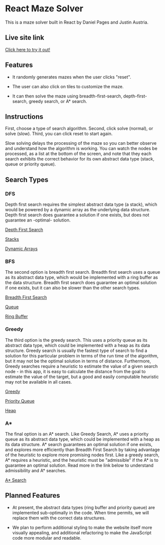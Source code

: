 # React Maze Solver

This is a maze solver built in React by Daniel Pages and Justin Austria.

## Live site link

[Click here to try it out!][live]

[live]: https://react-maze-solver.herokuapp.com/

## Features

- It randomly generates mazes when the user clicks "reset".

- The user can also click on tiles to customize the maze.

- It can then solve the maze using breadth-first-search, depth-first-search, greedy search, or A* search.

## Instructions
First, choose a type of search algorithm.
Second, click solve (normal), or solve (slow).
Third, you can click reset to start again.

Slow solving delays the processing of the maze so you can better observe and understand how the algorithm is working. You can watch the nodes be processed, as a list at the bottom of the screen, and note that they each search exhibits the correct behavior for its own abstract data type (stack, queue or priority queue).

## Search Types

### DFS
Depth first search requires the simplest abstract data type (a stack), which would be powered by a dynamic array as the underlying data structure. Depth first search does guarantee a solution if one exists, but does not guarantee an -optimal- solution.

[Depth First Search][dfs]

[dfs]: https://en.wikipedia.org/wiki/Depth-first_search

[Stacks][stack]

[stack]: https://en.wikipedia.org/wiki/Stack_(abstract_data_type)

[Dynamic Arrays][dyn_arr]

[dyn_arr]: https://en.wikipedia.org/wiki/Dynamic_array

### BFS
The second option is breadth first search. Breadth first search uses a queue as its abstract data type, which would be implemented with a ring buffer as the data structure. Breadth first search does guarantee an optimal solution if one exists, but it can also be slower than the other search types.

[Breadth First Search][bfs]

[bfs]: https://en.wikipedia.org/wiki/Breadth-first_search

[Queue][q]

[q]: https://en.wikipedia.org/wiki/Queue_(abstract_data_type)

[Ring Buffer][RB]

[RB]: https://en.wikipedia.org/wiki/Circular_buffer

### Greedy
The third option is the greedy search. This uses a priority queue as its abstract data type, which could be implemented with a heap as its data structure. Greedy search is usually the fastest type of search to find a solution for this particular problem in terms of the run time of the algorithm, but it may not be the optimal solution in terms of distance. Furthermore, Greedy searches require a heuristic to estimate the value of a given search node - in this app, it is easy to calculate the distance from the goal to estimate the value of the target, but a good and easily computable heuristic may not be available in all cases.

[Greedy][greed]

[greed]: https://en.wikipedia.org/wiki/Greedy_algorithm

[Priority Queue][PQ]

[PQ]: https://en.wikipedia.org/wiki/Priority_queue

[Heap][heap]

[heap]: https://en.wikipedia.org/wiki/Heap_(data_structure)

### A*
The final option is an A* search. Like Greedy Search, A* uses a priority queue as its abstract data type, which could be implemented with a heap as its data structure. A* search guarantees an optimal solution if one exists, and explores more efficiently than Breadth First Search by taking advantage of the heuristic to explore more promising nodes first. Like a greedy search, A* requires a heuristic, and the heuristic must be "admissible" if the A* is to guarantee an optimal solution. Read more in the link below to understand admissibility and A* searches.

[A* Search][astar]

[astar]: https://en.wikipedia.org/wiki/A*_search_algorithm

## Planned Features

- At present, the abstract data types (ring buffer and priority queue) are implemented sub-optimally in the code. When time permits, we will replace them with the correct data structures.

- We plan to perform additional styling to make the website itself more visually appealing, and additional refactoring to make the JavaScript code more modular and readable.

